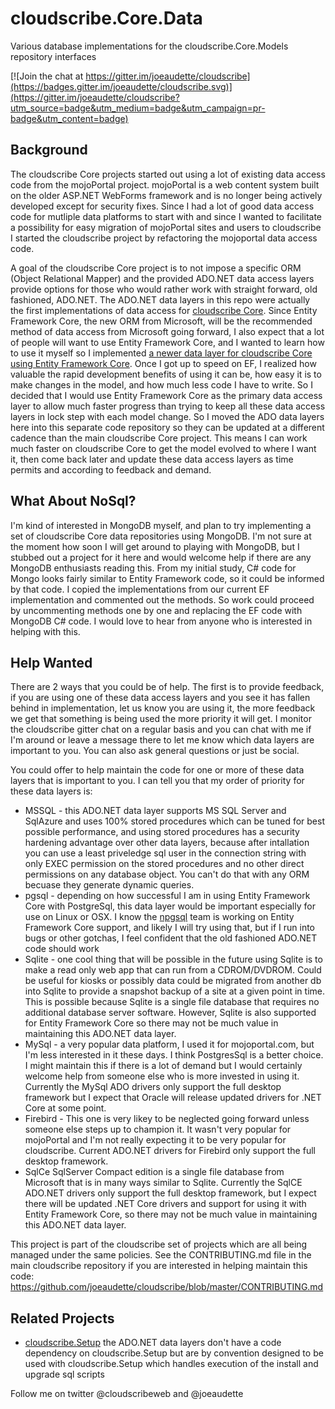 # cloudscribe.Core.Data
Various database implementations for the cloudscribe.Core.Models repository interfaces

[![Join the chat at https://gitter.im/joeaudette/cloudscribe](https://badges.gitter.im/joeaudette/cloudscribe.svg)](https://gitter.im/joeaudette/cloudscribe?utm_source=badge&utm_medium=badge&utm_campaign=pr-badge&utm_content=badge)

## Background

The cloudscribe Core projects started out using a lot of existing data access code from the mojoPortal project. mojoPortal is a web content system built on the older ASP.NET WebForms framework and is no longer being actively developed except for security fixes. Since I had a lot of good data access code for mutliple data platforms to start with and since I wanted to facilitate a possibility for easy migration of mojoPortal sites and users to cloudscribe I started the cloudscribe project by refactoring the mojoportal data access code.

A goal of the cloudscribe Core project is to not impose a specific ORM (Object Relational Mapper) and the provided ADO.NET data access layers provide options for those who would rather work with straight forward, old fashioned, ADO.NET. The ADO.NET data layers in this repo were actually the first implementations of data access for [cloudscribe Core](https://github.com/joeaudette/cloudscribe). Since Entity Framework Core, the new ORM from Microsoft, will be the recommended method of data access from Microsoft going forward, I also expect that a lot of people will want to use Entity Framework Core, and I wanted to learn how to use it myself so I implemented [a newer data layer for cloudscribe Core using Entity Framework Core](https://github.com/joeaudette/cloudscribe/tree/master/src/cloudscribe.Core.Repositories.EF). Once I got up to speed on EF, I realized how valuable the rapid development benefits of using it can be, how easy it is to make changes in the model, and how much less code I have to write. So I decided that I would use Entity Framework Core as the primary data access layer to allow much faster progress than trying to keep all these data access layers in lock step with each model change. So I moved the ADO data layers here into this separate code repository so they can be updated at a different cadence than the main cloudscribe Core project. This means I can work much faster on cloudscribe Core to get the model evolved to where I want it, then come back later and update these data access layers as time permits and according to feedback and demand.

## What About NoSql?

I'm kind of interested in MongoDB myself, and plan to try implementing a set of cloudscribe Core data repositories using MongoDB. I'm not sure at the moment how soon I will get around to playing with MongoDB, but I stubbed out a project for it here and would welcome help if there are any MongoDB enthusiasts reading this. From my initial study, C# code for Mongo looks fairly similar to Entity Framework code, so it could be informed by that code. I copied the implementations from our current EF implementation and commented out the methods. So work could proceed by uncommenting methods one by one and replacing the EF code with MongoDB C# code. I would love to hear from anyone who is interested in helping with this.

## Help Wanted

There are 2 ways that you could be of help. The first is to provide feedback, if you are using one of these data access layers and you see it has fallen behind in implementation, let us know you are using it, the more feedback we get that something is being used the more priority it will get. I monitor the cloudscribe gitter chat on a regular basis and you can chat with me if I'm around or leave a message there to let me know which data layers are important to you. You can also ask general questions or just be social.

You could offer to help maintain the code for one or more of these data layers that is important to you. I can tell you that my order of priority for these data layers is:

*  MSSQL - this ADO.NET data layer supports MS SQL Server and SqlAzure and uses 100% stored procedures which can be tuned for best possible performance, and using stored procedures has a security hardening advantage over other data layers, because after intallation you can use a least priveledge sql user in the connection string with only EXEC permission on the stored procedures and no other direct permissions on any database object. You can't do that with any ORM becuase they generate dynamic queries.
*  pgsql - depending on how successful I am in using Entity Framework Core with PostgreSql, this data layer would be important especially for use on Linux or OSX. I know the [npgsql](https://github.com/npgsql/npgsql) team is working on Entity Framework Core support, and likely I will try using that, but if I run into bugs or other gotchas, I feel confident that the old fashioned ADO.NET code should work
*  Sqlite - one cool thing that will be possible in the future using Sqlite is to make a read only web app that can run from a CDROM/DVDROM. Could be useful for kiosks or possibly data could be migrated from another db into Sqlite to provide a snapshot backup of a site at a given point in time. This is possible because Sqlite is a single file database that requires no additional database server software. However, Sqlite is also supported for Entity Framework Core so there may not be much value in maintaining this ADO.NET data layer.
*  MySql - a very popular data platform, I used it for mojoportal.com, but I'm less interested in it these days. I think PostgresSql is a better choice. I might maintain this if there is a lot of demand but I would certainly welcome help from someone else who is more invested in using it. Currently the MySql ADO drivers only support the full desktop framework but I expect that Oracle will release updated drivers for .NET Core at some point.
*  Firebird - This one is very likey to be neglected going forward unless someone else steps up to champion it. It wasn't very popular for mojoPortal and I'm not really expecting it to be very popular for cloudscribe. Current ADO.NET drivers for Firebird only support the full desktop framework.
*  SqlCe SqlServer Compact edition is a single file database from Microsoft that is in many ways similar to Sqlite. Currently the SqlCE ADO.NET drivers only support the full desktop framework, but I expect there will be updated .NET Core drivers and support for using it with Entity Framework Core, so there may not be much value in maintaining this ADO.NET data layer.

This project is part of the cloudscribe set of projects which are all being managed under the same policies.
See the CONTRIBUTING.md file in the main cloudscribe repository if you are interested in helping maintain this code:
https://github.com/joeaudette/cloudscribe/blob/master/CONTRIBUTING.md

## Related Projects

*  [cloudscribe.Setup](https://github.com/joeaudette/cloudscribe.Setup) the ADO.NET data layers don't have a code dependency on cloudscribe.Setup but are by convention designed to be used with cloudscribe.Setup which handles execution of the install and upgrade sql scripts
 
Follow me on twitter @cloudscribeweb and @joeaudette
